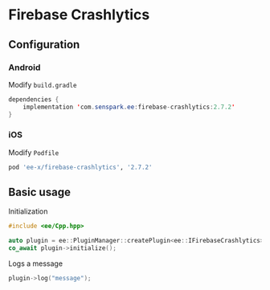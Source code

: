 # Firebase Crashlytics
## Configuration
### Android
Modify `build.gradle`
```java
dependencies {
    implementation 'com.senspark.ee:firebase-crashlytics:2.7.2'
}
```

### iOS
Modify `Podfile`
```ruby
pod 'ee-x/firebase-crashlytics', '2.7.2'
```

## Basic usage
Initialization
```cpp
#include <ee/Cpp.hpp>

auto plugin = ee::PluginManager::createPlugin<ee::IFirebaseCrashlytics>();
co_await plugin->initialize();
```

Logs a message
```cpp
plugin->log("message");
```